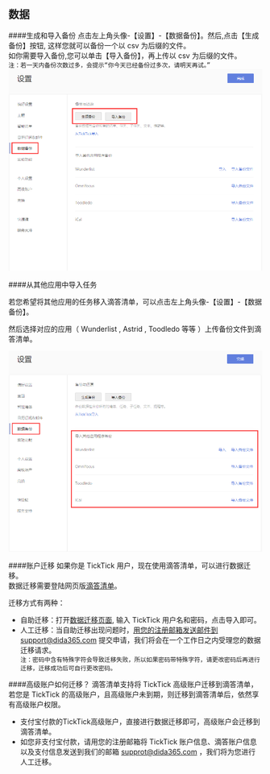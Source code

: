 ## 数据

####生成和导入备份
点击左上角头像-【设置】-【数据备份】。然后,点击【生成备份】按钮, 这样您就可以备份一个以 csv 为后缀的文件。
<br >如你需要导入备份,您可以单击【导入备份】，再上传以 csv 为后缀的文件。
<br>`注：若一天内备份次数过多，会提示“你今天已经备份过多次，请明天再试。”`
![](data/1.5.1.png)

####从其他应用中导入任务

若您希望将其他应用的任务移入滴答清单，可以点击左上角头像-【设置】-【数据备份】。

然后选择对应的应用（ Wunderlist , Astrid , Toodledo 等等 ）上传备份文件到滴答清单。

![](data/1.5.2.png)

####账户迁移
如果你是 TickTick 用户，现在使用滴答清单，可以进行数据迁移。
<br>数据迁移需要登陆网页版[滴答清单](http://www.dida365.com/)。

迁移方式有两种：
* 自助迁移：打开[数据迁移页面](http://dida365.com/import/#ticktick), 输入 TickTick 用户名和密码，点击导入即可。
* 人工迁移：当自助迁移出现问题时，用您的注册邮箱发送邮件到support@dida365.com 提交申请，我们将会在一个工作日之内受理您的数据迁移请求。
<br>`注：密码中含有特殊字符会导致迁移失败，所以如果密码带特殊字符，请更改密码后再进行迁移，迁移成功后可自行更改密码。`


####高级账户如何迁移？
滴答清单支持将 TickTick 高级账户迁移到滴答清单，若您是 TickTick 的高级账户，且高级账户未到期，则迁移到滴答清单后，依然享有高级账户权限。
* 支付宝付款的TickTick高级账户，直接进行数据迁移即可，高级账户会迁移到滴答清单。
* 如您非支付宝付款，请用您的注册邮箱将 TickTick 账户信息、滴答账户信息以及支付信息发送到我们的邮箱 supprot@dida365.com ，我们将为您进行人工迁移。
